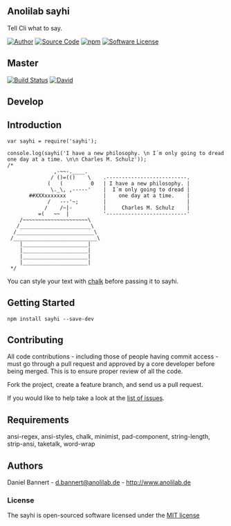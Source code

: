 ## Anolilab sayhi
Tell Cli what to say.

[![Author](http://img.shields.io/badge/author-@anolilab-blue.svg?style=flat-square)](https://twitter.com/anolilab)
[![Source Code](http://img.shields.io/badge/source-anolilab/sayhi-blue.svg?style=flat-square)](https://github.com/anolilab/sayhi)
[![npm](https://img.shields.io/npm/v/sayhi.svg?style=flat-square)](https://www.npmjs.com/package/sayhi)
[![Software License](https://img.shields.io/badge/license-MIT-brightgreen.svg?style=flat-square)](LICENSE)

## Master
[![Build Status](https://travis-ci.org/anolilab/sayhi.svg)](https://travis-ci.org/anolilab/sayhi)
[![David](https://img.shields.io/david/anolilab/sayhi.svg?style=flat-square)](https://github.com/anolilab/sayhi)

## Develop

## Introduction
```shell
var sayhi = require('sayhi');

console.log(sayhi('I have a new philosophy. \n I´m only going to dread one day at a time. \n\n Charles M. Schulz'));
/*
               ,-~~-.____.
              / ()=(()    \    .--------------------------.
             (   (         0   | I have a new philosophy. |
              \._\, ,-----'    |  I´m only going to dread |
       ##XXXxxxxxxx            |    one day at a time.    |
             /   ---'~;        |                          |
            /    /~|-          |     Charles M. Schulz    |
          =(   ~~  |           '--------------------------'
    /~~~~~~~~~~~~~~~~~~~~~\
   /_______________________\
  /_________________________\
 /___________________________\
    |_____________________|
    |_____________________|
    |_____________________|
    |_____________________|
 */
```
You can style your text with [chalk](https://github.com/sindresorhus/chalk) before passing it to sayhi.

## Getting Started

```shell
npm install sayhi --save-dev
```

## Contributing

All code contributions - including those of people having commit access -
must go through a pull request and approved by a core developer before being
merged. This is to ensure proper review of all the code.

Fork the project, create a feature branch, and send us a pull request.

If you would like to help take a look at the [list of issues](http://github.com/anolilab/sayhi/issues).

## Requirements
ansi-regex, ansi-styles, chalk, minimist, pad-component, string-length, strip-ansi, taketalk, word-wrap

## Authors

Daniel Bannert - <d.bannert@anolilab.de> - <http://www.anolilab.de><br />

### License

The sayhi is open-sourced software licensed under the [MIT license](http://opensource.org/licenses/MIT)
